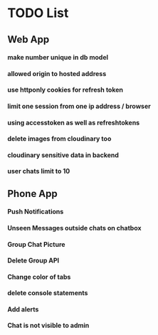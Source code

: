 # TODO List

## Web App

#### make number unique in db model
#### allowed origin to hosted address
#### use httponly cookies for refresh token
#### limit one session from one ip address / browser
#### using accesstoken as well as refreshtokens
#### delete images from cloudinary too
#### cloudinary sensitive data in backend
#### user chats limit to 10

## Phone App

#### Push Notifications
#### Unseen Messages outside chats on chatbox
#### Group Chat Picture
#### Delete Group API
#### Change color of tabs
#### delete console statements
#### Add alerts 
#### Chat is not visible to admin
